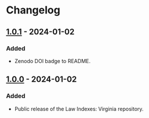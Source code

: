 # Changelog

## [1.0.1] - 2024-01-02

### Added

- Zenodo DOI badge to README.

## [1.0.0] - 2024-01-02

### Added

- Public release of the Law Indexes: Virginia repository.

[1.0.1]: https://github.com/localgeohistoryproject/law-indexes-virginia/compare/v1.0.0...v1.0.1
[1.0.0]: https://github.com/localgeohistoryproject/law-indexes-virginia/releases/tag/v1.0.0
